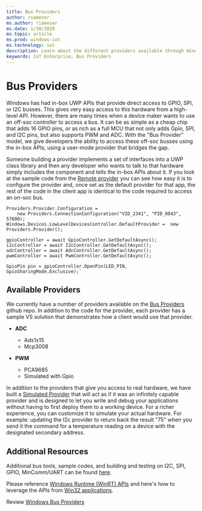 ```yaml
---
title: Bus Providers
author: rsameser
ms.author: riameser
ms.date: 1/30/2020
ms.topic: article
ms.prod: windows-iot
ms.technology: iot
description: Learn about the different providers available through Windows 10 IoT Enterprise.
keywords: IoT Enterprise, Bus Providers
---
```


# Bus Providers
Windows has had in-box UWP APIs that provide direct access to GPIO, SPI, or I2C busses. This gives very easy access to this hardware from a high-level API. However, there are many times when a device maker wants to use an off-soc controller to access a bus. It can be as simple as a cheap chip that adds 16 GPIO pins, or as rich as a full MCU that not only adds Gpio, SPI, and I2C pins, but also supports PWM and ADC. With the "Bus Provider" model, we give developers the ability to access these off-soc busses using the in-box APIs, using a user-mode provider that bridges the gap.

Someone building a provider implements a set of interfaces into a UWP class library and then any developer who wants to talk to that hardware simply includes the component and tells the in-box APIs about it. If you look at the sample code from the [Remote provider](https://github.com/ms-iot/BusProviders/tree/develop/Arduino) you can see how easy it is to configure the provider and, once set as the default provider for that app, the rest of the code in the client app is identical to the code required to access an on-soc bus.

```
Providers.Provider.Configuration =
    new Providers.ConnectionConfiguration("VID_2341", "PID_0043", 57600);
Windows.Devices.LowLevelDevicesController.DefaultProvider =  new Providers.Provider();

gpioController = await GpioController.GetDefaultAsync();
i2cController = await I2cController.GetDefaultAsync();
adcController = await AdcController.GetDefaultAsync();
pwmController = await PwmController.GetDefaultAsync();

GpioPin pin = gpioController.OpenPin(LED_PIN, GpioSharingMode.Exclusive);`
```

## Available Providers

We currently have a number of providers available on the [Bus Providers](https://github.com/ms-iot/BusProviders) github repo. In addition to the code for the provider, each provider has a sample VS solution that demonstrates how a client would use that provider.

- **ADC**
  - Ads1x15
  - Mcp3008

- **PWM**
  - PCA9685
  - Simulated with Gpio

In addition to the providers that give you access to real hardware, we have built a [Simulated Provider](https://github.com/ms-iot/BusProviders/tree/develop/SimulatedProvider) that will act as if it was an infinitely capable provider and is designed to let you write and debug your applications without having to first deploy them to a working device. For a richer experience, you can customize it to simulate your actual hardware. For example: updating the I2c provider to return back the result "75" when you send it the command for a temperature reading on a device with the designated secondary address.

## Additional Resources

Additional bus tools, sample codes, and building and testing on I2C, SPI, GPIO, MinComm/UART can be found [here](https://github.com/Microsoft/Windows-iotcore-samples/tree/develop/BusTools).

Please reference [Windows Runtime (WinRT) APIs](https://docs.microsoft.com/uwp/api/?view=winrt-19041&preserve-view=true) and here's how to leverage the APIs from [Win32 applications](https://blogs.windows.com/windowsdeveloper/2017/01/25/calling-windows-10-apis-desktop-application/).   

Review [Windows Bus Providers](https://docs.microsoft.com/uwp/api/windows.devices.pwm.provider?view=winrt-19041)

